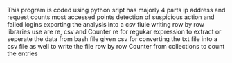 This program is coded using python sript 
has majorly 4 parts 
ip address and request counts 
most accessed points 
detection of suspicious action and failed logins 
exporting the analysis into a csv fiule writing row by row 
libraries use are re, csv and Counter
re for regukar expression to extract or seperate the data from bash file given 
csv for converting the txt file into a csv file as well to write the file row by row 
Counter from collections to count the entries
